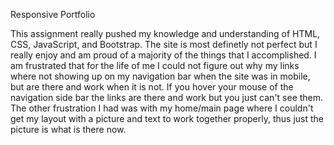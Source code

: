 Responsive Portfolio

This assignment really pushed my knowledge and understanding of HTML, CSS, JavaScript, and Bootstrap. The site is most definetly not perfect but I really enjoy and am proud of a majority of the things that I accomplished. I am frustrated that for the life of me I could not figure out why my links where not showing up on my navigation bar when the site was in mobile, but are there and work when it is not. If you hover your mouse of the navigation side bar the links are there and work but you just can't see them. The other frustration I had was with my home/main page where I couldn't get my layout with a picture and text to work together properly, thus just the picture is what is there now. 